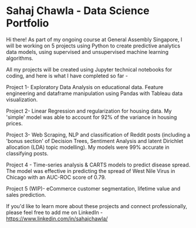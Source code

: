 # Sahaj Chawla - Data Science Portfolio

Hi there! As part of my ongoing course at General Assembly Singapore, I will be working on 5 projects using Python to create predictive analytics data models, using supervised and unsupervised machine learning algorithms.  

All my projects will be created using Jupyter technical notebooks for coding, and here is what I have completed so far -

Project 1- Exploratory Data Analysis on educational data. Feature engineering and dataframe manipulation using Pandas with Tableau data visualization.   

Project 2- Linear Regression and regularization for housing data. My 'simple' model was able to account for 92% of the variance in housing prices.  

Project 3- Web Scraping, NLP and classification of Reddit posts (including a 'bonus section' of Decision Trees, Sentiment Analysis and latent Dirichlet allocation (LDA) topic modelling). My models were 99% accurate in classifying posts.  

Project 4 - Time-series analysis & CARTS models to predict disease spread. The model was effective in predicting the spread of West Nile Virus in Chicago with an AUC-ROC score of 0.79.  

Project 5 (WIP)- eCommerce customer segmentation, lifetime value and sales prediction.  


If you'd like to learn more about these projects and connect professionally, please feel free to add me on LinkedIn - https://www.linkedin.com/in/sahajchawla/ 
